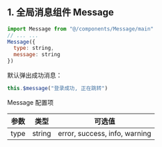 ## 1. 全局消息组件 Message

```js
import Message from "@/components/Message/main"
// ... ... 
Message({
  type: string,
  message: string
})
```

默认弹出成功消息：

```js
this.$message("登录成功, 正在跳转")
```

Message 配置项

| 参数 | 类型   | 可选值                        |
| ---- | ------ | ----------------------------- |
| type | string | error, success, info, warning |